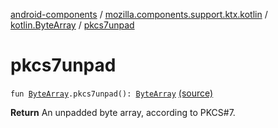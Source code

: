 [android-components](../../index.md) / [mozilla.components.support.ktx.kotlin](../index.md) / [kotlin.ByteArray](index.md) / [pkcs7unpad](./pkcs7unpad.md)

# pkcs7unpad

`fun `[`ByteArray`](https://kotlinlang.org/api/latest/jvm/stdlib/kotlin/-byte-array/index.html)`.pkcs7unpad(): `[`ByteArray`](https://kotlinlang.org/api/latest/jvm/stdlib/kotlin/-byte-array/index.html) [(source)](https://github.com/mozilla-mobile/android-components/blob/master/components/support/ktx/src/main/java/mozilla/components/support/ktx/kotlin/ByteArray.kt#L74)

**Return**
An unpadded byte array, according to PKCS#7.

